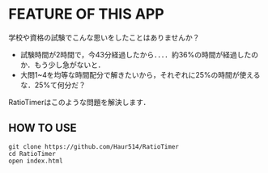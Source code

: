 # FEATURE OF THIS APP
学校や資格の試験でこんな思いをしたことはありませんか？
* 試験時間が2時間で，今43分経過したから．．．．約36%の時間が経過したのか．もう少し急がないと．
* 大問1~4を均等な時間配分で解きたいから，それぞれに25%の時間が使えるな．25%て何分だ？

RatioTimerはこのような問題を解決します．

## HOW TO USE
```
git clone https://github.com/Haur514/RatioTimer
cd RatioTimer
open index.html
```

